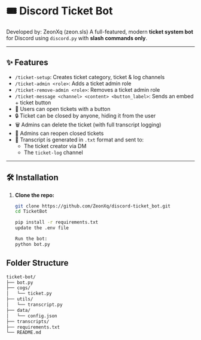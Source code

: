 # 🎟️ Discord Ticket Bot

Developed by: ZeonXq (zeon.sls)
A full-featured, modern **ticket system bot** for Discord using `discord.py` with **slash commands only**.

---

## ✨ Features

- `/ticket-setup`: Creates ticket category, ticket & log channels
- `/ticket-admin <role>`: Adds a ticket admin role
- `/ticket-remove-admin <role>`: Removes a ticket admin role
- `/ticket-message <channel> <content> <button_label>`: Sends an embed + ticket button
- 🎫 Users can open tickets with a button
- 🔒 Ticket can be closed by anyone, hiding it from the user
- 🗑️ Admins can delete the ticket (with full transcript logging)
- 🔁 Admins can reopen closed tickets
- 📁 Transcript is generated in `.txt` format and sent to:
  - The ticket creator via DM
  - The `ticket-log` channel

---

## 🛠️ Installation

1. **Clone the repo:**
   ```bash
   git clone https://github.com/ZeonXq/discord-ticket_bot.git
   cd TicketBot

   pip install -r requirements.txt
   update the .env file

   Run the bot:
   python bot.py

## Folder Structure
```bash
ticket-bot/
├── bot.py
├── cogs/
│   └── ticket.py
├── utils/
│   └── transcript.py
├── data/
│   └── config.json
├── transcripts/
├── requirements.txt
└── README.md
